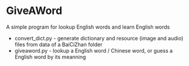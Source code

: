 GiveAWord
=========

A simple program for lookup English words and learn English words

 - convert_dict.py - generate dictionary and resource (image and audio) files from data of a BaiCiZhan folder
 - giveaword.py    - lookup a English word / Chinese word, or guess a English word by its meanning
